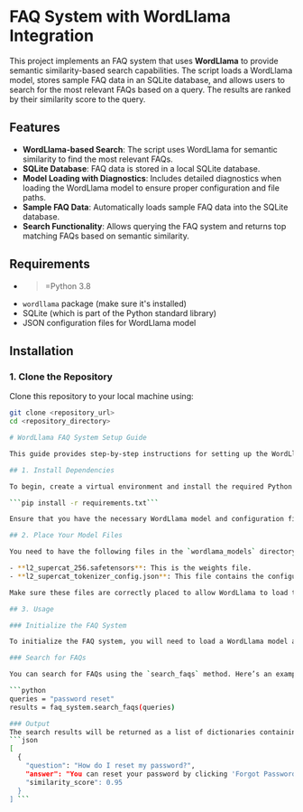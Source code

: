 # FAQ System with WordLlama Integration

This project implements an FAQ system that uses **WordLlama** to provide semantic similarity-based search capabilities. The script loads a WordLlama model, stores sample FAQ data in an SQLite database, and allows users to search for the most relevant FAQs based on a query. The results are ranked by their similarity score to the query.

## Features

- **WordLlama-based Search**: The script uses WordLlama for semantic similarity to find the most relevant FAQs.
- **SQLite Database**: FAQ data is stored in a local SQLite database.
- **Model Loading with Diagnostics**: Includes detailed diagnostics when loading the WordLlama model to ensure proper configuration and file paths.
- **Sample FAQ Data**: Automatically loads sample FAQ data into the SQLite database.
- **Search Functionality**: Allows querying the FAQ system and returns top matching FAQs based on semantic similarity.

## Requirements

- >=Python 3.8
- `wordllama` package (make sure it's installed)
- SQLite (which is part of the Python standard library)
- JSON configuration files for WordLlama model

## Installation

### 1. Clone the Repository
Clone this repository to your local machine using:

```bash
git clone <repository_url>
cd <repository_directory>

# WordLlama FAQ System Setup Guide

This guide provides step-by-step instructions for setting up the WordLlama FAQ System, including installing dependencies, placing model files, and using the system effectively.

## 1. Install Dependencies

To begin, create a virtual environment and install the required Python packages. You can do this by running the following command in your terminal:

```pip install -r requirements.txt```

Ensure that you have the necessary WordLlama model and configuration files located in the `wordlama_models` directory.

## 2. Place Your Model Files

You need to have the following files in the `wordlama_models` directory for WordLlama to function properly:

- **l2_supercat_256.safetensors**: This is the weights file.
- **l2_supercat_tokenizer_config.json**: This file contains the configuration settings.

Make sure these files are correctly placed to allow WordLlama to load the model without issues.

## 3. Usage

### Initialize the FAQ System

To initialize the FAQ system, you will need to load a WordLlama model and provide paths to your model weights and configuration files when creating the `FAQSystem` object.

### Search for FAQs

You can search for FAQs using the `search_faqs` method. Here’s an example of how to implement this:

```python
queries = "password reset"
results = faq_system.search_faqs(queries)

### Output
The search results will be returned as a list of dictionaries containing the question, answer, and similarity score. An example output might look like this:
```json
[
  {
    "question": "How do I reset my password?",
    "answer": "You can reset your password by clicking 'Forgot Password' on the login page.",
    "similarity_score": 0.95
  }
] ```

